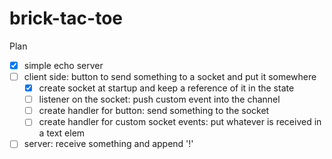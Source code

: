 # brick-tac-toe

Plan

- [x] simple echo server
- [ ] client side: button to send something to a socket and put it somewhere
    - [x] create socket at startup and keep a reference of it in the state
    - [ ] listener on the socket: push custom event into the channel
    - [ ] create handler for button: send something to the socket
    - [ ] create handler for custom socket events: put whatever is received in a text elem
- [ ] server: receive something and append '!'
